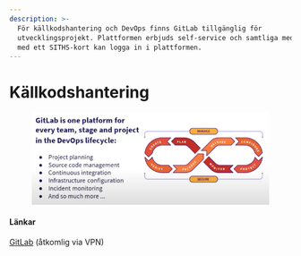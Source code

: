 ```yaml
---
description: >-
  För källkodshantering och DevOps finns GitLab tillgänglig för
  utvecklingsprojekt. Plattformen erbjuds self-service och samtliga medarbetare
  med ett SITHS-kort kan logga in i plattformen.
---
```


# Källkodshantering

<div align="left">

<figure><img src="../.gitbook/assets/image (1).png" alt=""><figcaption></figcaption></figure>

</div>

#### Länkar

[GitLab](https://git.vgregion.se/) (åtkomlig via VPN)
